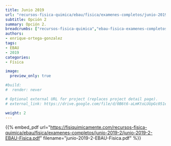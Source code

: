 ```yaml
---
title: Junio 2019
url: "recursos-fisica-quimica/ebau/fisica/examenes-completos/junio-2019-2"
subtitle: Opción 2
summary: Opción 2.
breadcrumbs: ["recursos-fisica-quimica","ebau-fisica-examenes-completos"]
authors:
- enrique-ortega-gonzalez
tags:
- EBAU
- 2019
categories:
- Física

image:
  preview_only: true

#build:
#  render: never

# Optional external URL for project (replaces project detail page).
# external_link: https://drive.google.com/file/d/0B6t6-aLmKtoLUUpGc051eERKOFk/view

weight: 2
---
```


{{% embed_pdf url="https://fisiquimicamente.com/recursos-fisica-quimica/ebau/fisica/examenes-completos/junio-2019-2/junio-2019-2-EBAU-Fisica.pdf" filename="junio-2019-2-EBAU-Fisica.pdf" %}}